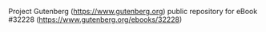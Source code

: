 Project Gutenberg (https://www.gutenberg.org) public repository for eBook #32228 (https://www.gutenberg.org/ebooks/32228)
